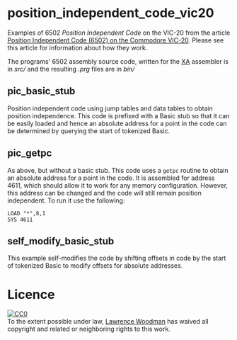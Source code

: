 position_independent_code_vic20
===============================

Examples of 6502 _Position Independent Code_ on the VIC-20 from the article [Position Independent Code (6502) on the Commodore VIC-20](https://techtinkering.com/articles/position-independent-code-6502-on-the-commodore-vic-20/).  Please see this article for information about how they work.

The programs' 6502 assembly source code, written for the [XA](https://www.floodgap.com/retrotech/xa/) assembler is in _src/_ and the resulting _.prg_ files are in _bin/_

## pic_basic_stub

Position independent code using jump tables and data tables to obtain position independence.  This code is prefixed with a Basic stub so that it can be easily loaded and hence an absolute address for a point in the code can be determined by querying the start of tokenized Basic.


## pic_getpc

As above, but without a basic stub.  This code uses a `getpc` routine to obtain an absolute address for a point in the code.  It is assembled for address 4611, which should allow it to work for any memory configuration.  However, this address can be changed and the code will still remain position independent.  To run it use the following:

``` basic
LOAD "*",8,1
SYS 4611
```

## self_modify_basic_stub

This example self-modifies the code by shifting offsets in code by the start of tokenized Basic to modify offsets for absolute addresses.

# Licence

<p xmlns:dct="http://purl.org/dc/terms/">
  <a rel="license"
     href="http://creativecommons.org/publicdomain/zero/1.0/">
    <img src="https://licensebuttons.net/p/zero/1.0/88x31.png" style="border-style: none;" alt="CC0" />
  </a>
  <br />
  To the extent possible under law,
  <a rel="dct:publisher"
     href="https://lawrencewoodman.github.io">
    <span property="dct:title">Lawrence Woodman</span></a>
  has waived all copyright and related or neighboring rights to
  this work.
</p>
